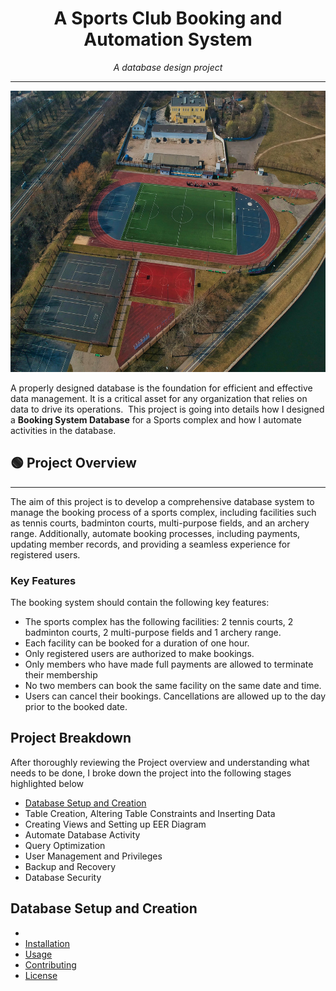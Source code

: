 <h1 align= "center">A Sports Club Booking and Automation System</h1>
<p align="center"><em>A database design project</em></p>

---

<p align="center">
<img src="https://github.com/Ebuka456/Sport-Club-Booking-System/blob/main/Building%20a%20Sports%20Booking%20and%20Automation%20System/pexels-photo-4058691.jpeg" alt="Alt text" style= "width: 900px; height: 450px"/>
</p>

A properly designed database is the foundation for efficient and effective data management. It is a critical asset for any organization that relies on data to drive its operations. 
This project is going into details how I designed a **Booking System Database** for a Sports complex and how I automate activities in the database.

## 🟢 Project Overview
---

The aim of this project is to develop a comprehensive database system to manage the booking process of a sports complex, including facilities such as tennis courts, badminton courts, multi-purpose fields, and an archery range. Additionally, automate booking processes, including payments, updating member records, and providing a seamless experience for registered users.

### Key Features
The booking system should contain the following key features:
- The sports complex has the following facilities: 2 tennis courts, 2 badminton courts, 2 multi-purpose fields and 1 archery range.
- Each facility can be booked for a duration of one hour.
- Only registered users are authorized to make bookings.
- Only members who have made full payments are allowed to terminate their membership
- No two members can book the same facility on the same date and time. 
- Users can cancel their bookings. Cancellations are allowed up to the day prior to the booked date.


## Project Breakdown
After thoroughly reviewing the Project overview and understanding what needs to be done, I broke down the project into the following stages highlighted below
- [Database Setup and Creation](Database-Setup-and-Creation)
- Table Creation, Altering Table Constraints and Inserting Data
- Creating Views and Setting up EER Diagram
- Automate Database Activity
- Query Optimization
- User Management and Privileges
- Backup and Recovery
- Database Security


## Database Setup and Creation
- 
- [Installation](#installation)
- [Usage](#usage)
- [Contributing](#contributing)
- [License](#license)
